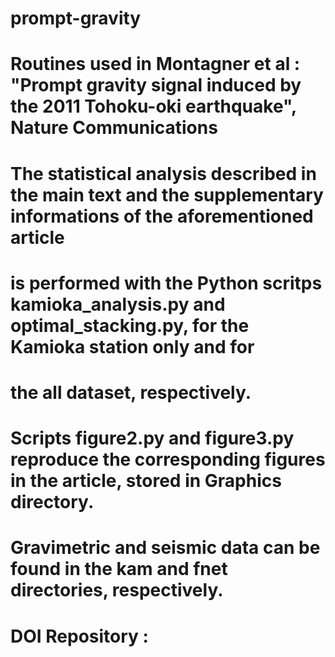 # prompt-gravity
#
# Routines used in Montagner et al : "Prompt gravity signal induced by the 2011 Tohoku-oki earthquake", Nature Communications
#
# The statistical analysis described in the main text and the supplementary informations of the aforementioned article
# is performed with the Python scritps kamioka_analysis.py and optimal_stacking.py, for the Kamioka station only and for
# the all dataset, respectively.
#
# Scripts figure2.py and figure3.py reproduce the corresponding figures in the article, stored in Graphics directory.
#
# Gravimetric and seismic data can be found in the kam and fnet directories, respectively.
#
# DOI Repository :
